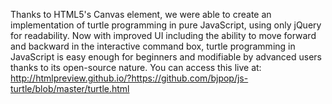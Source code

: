 Thanks to HTML5's Canvas element, we were able to create an implementation of turtle programming in pure JavaScript, using only jQuery for readability.
Now with improved UI including the ability to move forward and backward in the interactive command box, turtle programming in JavaScript is easy enough for beginners and modifiable by advanced users thanks to its open-source nature.
You can access this live at: http://htmlpreview.github.io/?https://github.com/bjpop/js-turtle/blob/master/turtle.html
